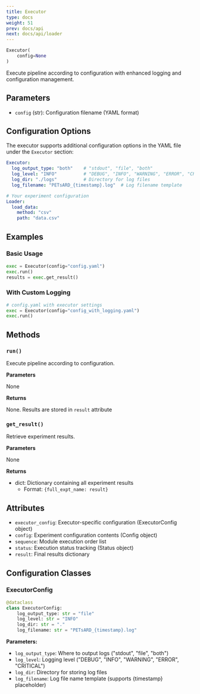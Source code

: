 ```yaml
---
title: Executor
type: docs
weight: 51
prev: docs/api
next: docs/api/loader
---
```



```python
Executor(
    config=None
)
```

Execute pipeline according to configuration with enhanced logging and configuration management.

## Parameters

- `config` (str): Configuration filename (YAML format)

## Configuration Options

The executor supports additional configuration options in the YAML file under the `Executor` section:

```yaml
Executor:
  log_output_type: "both"    # "stdout", "file", "both"
  log_level: "INFO"          # "DEBUG", "INFO", "WARNING", "ERROR", "CRITICAL"
  log_dir: "./logs"          # Directory for log files
  log_filename: "PETsARD_{timestamp}.log"  # Log filename template

# Your experiment configuration
Loader:
  load_data:
    method: "csv"
    path: "data.csv"
```

## Examples

### Basic Usage
```python
exec = Executor(config="config.yaml")
exec.run()
results = exec.get_result()
```

### With Custom Logging
```python
# config.yaml with executor settings
exec = Executor(config="config_with_logging.yaml")
exec.run()
```

## Methods

### `run()`

Execute pipeline according to configuration.

**Parameters**

None

**Returns**

None. Results are stored in `result` attribute

### `get_result()`

Retrieve experiment results.

**Parameters**

None

**Returns**

- dict: Dictionary containing all experiment results
  - Format: `{full_expt_name: result}`

## Attributes

- `executor_config`: Executor-specific configuration (ExecutorConfig object)
- `config`: Experiment configuration contents (Config object)
- `sequence`: Module execution order list
- `status`: Execution status tracking (Status object)
- `result`: Final results dictionary

## Configuration Classes

### ExecutorConfig

```python
@dataclass
class ExecutorConfig:
    log_output_type: str = "file"
    log_level: str = "INFO"
    log_dir: str = "."
    log_filename: str = "PETsARD_{timestamp}.log"
```

**Parameters:**
- `log_output_type`: Where to output logs ("stdout", "file", "both")
- `log_level`: Logging level ("DEBUG", "INFO", "WARNING", "ERROR", "CRITICAL")
- `log_dir`: Directory for storing log files
- `log_filename`: Log file name template (supports {timestamp} placeholder)